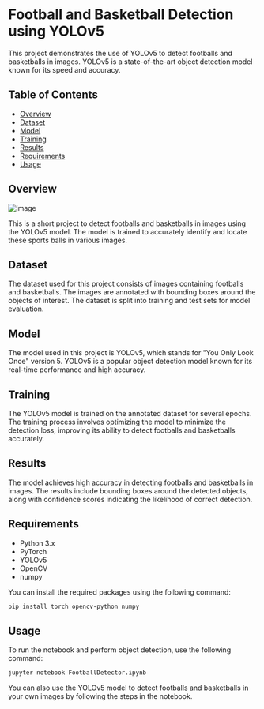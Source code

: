 # Football and Basketball Detection using YOLOv5

This project demonstrates the use of YOLOv5 to detect footballs and basketballs in images. YOLOv5 is a state-of-the-art object detection model known for its speed and accuracy.

## Table of Contents

- [Overview](#overview)
- [Dataset](#dataset)
- [Model](#model)
- [Training](#training)
- [Results](#results)
- [Requirements](#requirements)
- [Usage](#usage)

## Overview
![image](https://github.com/tyl-99/football-basketball-detector/assets/71328888/bc3738b4-9c12-4c24-bb2b-6d37eac0ecb0)

This is a short project to detect footballs and basketballs in images using the YOLOv5 model. The model is trained to accurately identify and locate these sports balls in various images.

## Dataset

The dataset used for this project consists of images containing footballs and basketballs. The images are annotated with bounding boxes around the objects of interest. The dataset is split into training and test sets for model evaluation.

## Model

The model used in this project is YOLOv5, which stands for "You Only Look Once" version 5. YOLOv5 is a popular object detection model known for its real-time performance and high accuracy.

## Training

The YOLOv5 model is trained on the annotated dataset for several epochs. The training process involves optimizing the model to minimize the detection loss, improving its ability to detect footballs and basketballs accurately.

## Results

The model achieves high accuracy in detecting footballs and basketballs in images. The results include bounding boxes around the detected objects, along with confidence scores indicating the likelihood of correct detection.

## Requirements

- Python 3.x
- PyTorch
- YOLOv5
- OpenCV
- numpy

You can install the required packages using the following command:

```bash
pip install torch opencv-python numpy
```

## Usage

To run the notebook and perform object detection, use the following command:

```bash
jupyter notebook FootballDetector.ipynb
```

You can also use the YOLOv5 model to detect footballs and basketballs in your own images by following the steps in the notebook.
